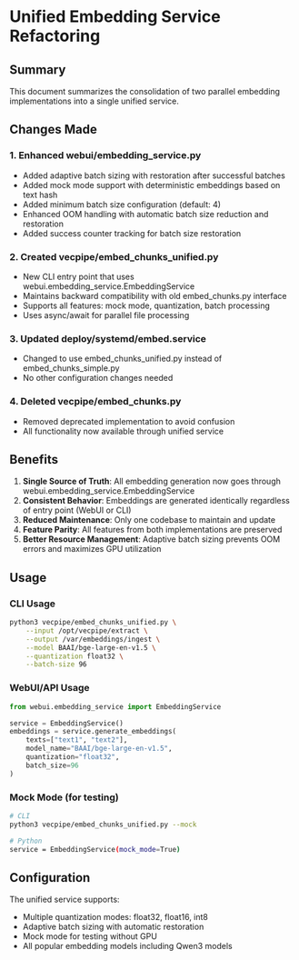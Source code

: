 # Unified Embedding Service Refactoring

## Summary

This document summarizes the consolidation of two parallel embedding implementations into a single unified service.

## Changes Made

### 1. Enhanced webui/embedding_service.py
- Added adaptive batch sizing with restoration after successful batches
- Added mock mode support with deterministic embeddings based on text hash
- Added minimum batch size configuration (default: 4)
- Enhanced OOM handling with automatic batch size reduction and restoration
- Added success counter tracking for batch size restoration

### 2. Created vecpipe/embed_chunks_unified.py
- New CLI entry point that uses webui.embedding_service.EmbeddingService
- Maintains backward compatibility with old embed_chunks.py interface
- Supports all features: mock mode, quantization, batch processing
- Uses async/await for parallel file processing

### 3. Updated deploy/systemd/embed.service
- Changed to use embed_chunks_unified.py instead of embed_chunks_simple.py
- No other configuration changes needed

### 4. Deleted vecpipe/embed_chunks.py
- Removed deprecated implementation to avoid confusion
- All functionality now available through unified service

## Benefits

1. **Single Source of Truth**: All embedding generation now goes through webui.embedding_service.EmbeddingService
2. **Consistent Behavior**: Embeddings are generated identically regardless of entry point (WebUI or CLI)
3. **Reduced Maintenance**: Only one codebase to maintain and update
4. **Feature Parity**: All features from both implementations are preserved
5. **Better Resource Management**: Adaptive batch sizing prevents OOM errors and maximizes GPU utilization

## Usage

### CLI Usage
```bash
python3 vecpipe/embed_chunks_unified.py \
    --input /opt/vecpipe/extract \
    --output /var/embeddings/ingest \
    --model BAAI/bge-large-en-v1.5 \
    --quantization float32 \
    --batch-size 96
```

### WebUI/API Usage
```python
from webui.embedding_service import EmbeddingService

service = EmbeddingService()
embeddings = service.generate_embeddings(
    texts=["text1", "text2"],
    model_name="BAAI/bge-large-en-v1.5",
    quantization="float32",
    batch_size=96
)
```

### Mock Mode (for testing)
```bash
# CLI
python3 vecpipe/embed_chunks_unified.py --mock

# Python
service = EmbeddingService(mock_mode=True)
```

## Configuration

The unified service supports:
- Multiple quantization modes: float32, float16, int8
- Adaptive batch sizing with automatic restoration
- Mock mode for testing without GPU
- All popular embedding models including Qwen3 models